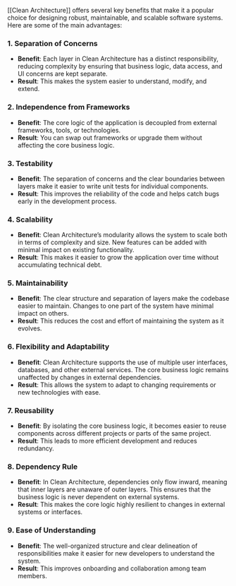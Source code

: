 [[Clean Architecture]] offers several key benefits that make it a popular choice for designing robust, maintainable, and scalable software systems. Here are some of the main advantages:

### 1. **Separation of Concerns**

- **Benefit**: Each layer in Clean Architecture has a distinct responsibility, reducing complexity by ensuring that business logic, data access, and UI concerns are kept separate.
- **Result**: This makes the system easier to understand, modify, and extend.

### 2. **Independence from Frameworks**

- **Benefit**: The core logic of the application is decoupled from external frameworks, tools, or technologies.
- **Result**: You can swap out frameworks or upgrade them without affecting the core business logic.

### 3. **Testability**

- **Benefit**: The separation of concerns and the clear boundaries between layers make it easier to write unit tests for individual components.
- **Result**: This improves the reliability of the code and helps catch bugs early in the development process.

### 4. **Scalability**

- **Benefit**: Clean Architecture’s modularity allows the system to scale both in terms of complexity and size. New features can be added with minimal impact on existing functionality.
- **Result**: This makes it easier to grow the application over time without accumulating technical debt.
### 5. **Maintainability**

- **Benefit**: The clear structure and separation of layers make the codebase easier to maintain. Changes to one part of the system have minimal impact on others.
- **Result**: This reduces the cost and effort of maintaining the system as it evolves.

### 6. **Flexibility and Adaptability**

- **Benefit**: Clean Architecture supports the use of multiple user interfaces, databases, and other external services. The core business logic remains unaffected by changes in external dependencies.
- **Result**: This allows the system to adapt to changing requirements or new technologies with ease.

### 7. **Reusability**

- **Benefit**: By isolating the core business logic, it becomes easier to reuse components across different projects or parts of the same project.
- **Result**: This leads to more efficient development and reduces redundancy.

### 8. **Dependency Rule**

- **Benefit**: In Clean Architecture, dependencies only flow inward, meaning that inner layers are unaware of outer layers. This ensures that the business logic is never dependent on external systems.
- **Result**: This makes the core logic highly resilient to changes in external systems or interfaces.

### 9. **Ease of Understanding**

- **Benefit**: The well-organized structure and clear delineation of responsibilities make it easier for new developers to understand the system.
- **Result**: This improves onboarding and collaboration among team members.